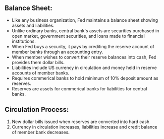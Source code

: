 ## Balance Sheet:
- Like any business organization, Fed maintains a balance sheet showing assets and liabilities.
- Unlike ordinary banks, central bank's assets are securities purchased in open market, government securities, and loans made to financial institutions.
- When Fed buys a security, it pays by crediting the reserve account of member banks through an accounting entry.
- When member wishes to convert their reserve balances into cash, Fed provides them dollar bills.
- Liabilities include US currency in circulation and money held in reserve accounts of member banks.
- Requires commerical banks to hold minimum of 10% deposit amount as reserves.
- Reserves are assets for commerical banks for liabilities for central banks.


## Circulation Process:
1) New dollar bills issued when reserves are converted into hard cash.
2) Currency in circulation increases, liabilities increase and credit balance of member bank decreases.
